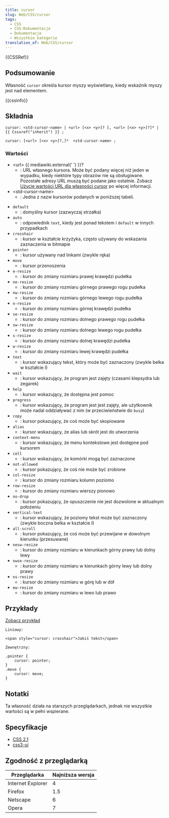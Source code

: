```yaml
---
title: cursor
slug: Web/CSS/cursor
tags:
  - CSS
  - CSS:Dokumentacje
  - Dokumentacje
  - Wszystkie_kategorie
translation_of: Web/CSS/cursor
---
```

{{CSSRef}}

## Podsumowanie

Własność `cursor` określa kursor myszy wyświetlany, kiedy wskaźnik myszy jest nad elementem.

{{cssinfo}}

## Składnia

    cursor: <std-cursor-name> | <url> [<x> <y>]? [, <url> [<x> <y>]?]* | {{ Cssxref("inherit") }} ;

<!---->

    cursor: [<url> [<x> <y>]?,]*  <std-cursor-name> ;

### Wartości

- \<url> {{ mediawiki.external(' ') }}?
  - : URL własnego kursora. Może być podany więcej niż jeden w wypadku, kiedy niektóre typy obrazów nie są obsługiwane. Pozostałe adresy URL muszą być podane jako ostatnie. Zobacz [Użycie wartości URL dla własności cursor](pl/U%c5%bcycie_warto%c5%9bci_URL_dla_w%c5%82asno%c5%9bci_cursor) po więcej informacji.
- \<std-cursor-name>
  - : Jedna z nazw kursorów podanych w poniższej tabeli.

<!---->

- `default`
  - : domyślny kursor (zazwyczaj strzałka)
- `auto`
  - : odpowiednik `text`, kiedy jest ponad tekstem i `default` w innych przypadkach
- `crosshair`
  - : kursor w kształcie krzyżyka, często używany do wskazania zaznaczenia w bitmapie
- `pointer`
  - : kursor używany nad linkami (zwykle ręka)
- `move`
  - : kursor przenoszenia
- `e-resize`
  - : kursor do zmiany rozmiaru prawej krawędzi pudełka
- `ne-resize`
  - : kursor do zmiany rozmiaru górnego prawego rogu pudełka
- `nw-resize`
  - : kursor do zmiany rozmiaru górnego lewego rogu pudełka
- `n-resize`
  - : kursor do zmiany rozmiaru górnej krawędzi pudełka
- `se-resize`
  - : kursor do zmiany rozmiaru dolnego prawego rogu pudełka
- `sw-resize`
  - : kursor do zmiany rozmiaru dolnego lewego rogu pudełka
- `s-resize`
  - : kursor do zmiany rozmiaru dolnej krawędzi pudełka
- `w-resize`
  - : kursor do zmiany rozmiaru lewej krawędzi pudełka
- `text`
  - : kursor wskazujący tekst, który może być zaznaczony (zwykle belka w kształcie I)
- `wait`
  - : kursor wskazujący, że program jest zajęty (czasami klepsydra lub zegarek)
- `help`
  - : kursor wskazujący, że dostępna jest pomoc
- `progress`
  - : kursor wskazujący, że program jest jest zajęty, ale użytkownik może nadal oddziaływać z nim (w przeciwieństwie do `busy`)
- `copy`
  - : kursor pokazujący, że coś może być skopiowane
- `alias`
  - : kursor wskazujący, że alias lub skrót jest do utworzenia
- `context-menu`
  - : kursor wskazujący, że menu kontekstowe jest dostępne pod kursorem
- `cell`
  - : kursor wskazujący, że komórki mogą być zaznaczone
- `not-allowed`
  - : kursor pokazujący, że coś nie może być zrobione
- `col-resize`
  - : kursor do zmiany rozmiaru kolumn poziomo
- `row-resize`
  - : kursor do zmiany rozmiaru wierszy pionowo
- `no-drop`
  - : kursor pokazujący, że opuszczenie nie jest dozwolone w aktualnym położeniu
- `vertical-text`
  - : kursor wskazujący, że poziomy tekst może być zaznaczony (zwykle boczna belka w kształcie I)
- `all-scroll`
  - : kursor pokazujący, że coś może być przewijane w dowolnym kierunku (przesuwane)
- `nesw-resize`
  - : kursor do zmiany rozmiaru w kierunkach górny prawy lub dolny lewy
- `nwse-resize`
  - : kursor do zmiany rozmiaru w kierunkach górny lewy lub dolny prawy
- `ns-resize`
  - : kursor do zmiany rozmiaru w górę lub w dół
- `ew-resize`
  - : kursor do zmiany rozmiaru w lewo lub prawo

## Przykłady

[Zobacz przykład](/samples/cssref/cursor.html)

    Liniowy:

    <span style="cursor: crosshair">Jakiś tekst</span>

    Zewnętrzny:

    .pointer {
    	cursor: pointer;
    }
    .move {
    	cursor: move;
    }

## Notatki

Ta własność działa na starszych przeglądarkach, jednak nie wszystkie wartości są w pełni wspierane.

## Specyfikacje

- [CSS 2.1](http://www.w3.org/TR/CSS21/ui.html#propdef-cursor)
- [css3-ui](http://www.w3.org/TR/css3-ui/#cursor)

## Zgodność z przeglądarką

| Przeglądarka      | Najniższa wersja |
| ----------------- | ---------------- |
| Internet Explorer | 4                |
| Firefox           | 1.5              |
| Netscape          | 6                |
| Opera             | 7                |
